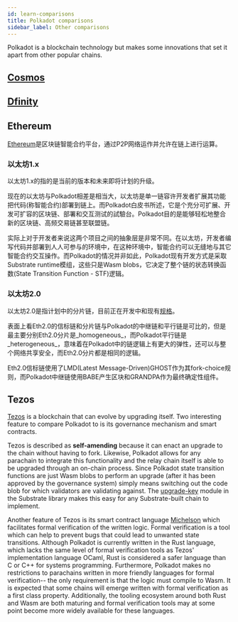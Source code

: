 ```yaml
---
id: learn-comparisons
title: Polkadot comparisons
sidebar_label: Other comparisons
---
```


Polkadot is a blockchain technology but makes some innovations that set it apart from other popular chains.

## [Cosmos](learn-comparisons-cosmos)

## [Dfinity](learn-comparisons-dfinity)

## Ethereum

[Ethereum](https://ethereum.org)是区块链智能合约平台，通过P2P网络运作并允许在链上进行运算。

### 以太坊1.x

以太坊1.x的指的是当前的版本和未来即将计划的升级。

现在的以太坊与Polkadot相差是相当大，以太坊是单一链容许开发者扩展其功能把代码(称智能合约)部署到链上。而Polkadot白皮书所述，它是个充分可扩展、开发可扩容的区块链、部署和交互测试的試驗台。Polkadot目的是能够轻松地整合新的区块链、高频交易链甚至联盟链。

实际上对于开发者来说这两个项目之间的抽象层是非常不同。在以太坊，开发者编写代码并部署到人人可参与的环境中，在这种环境中，智能合约可以无缝地与其它智能合约交互操作。而Polkadot的情况并非如此，Polkadot现有开发方式是采取Substrate runtime模组，这些只是Wasm blobs，它决定了整个链的状态转换函数(State Transition Function - STF)逻辑。

### 以太坊2.0

以太坊2.0是指计划中的分片链，目前正在开发中和现有[规格](https://github.com/ethereum/eth2.0-specs/tree/0.4.0)。

表面上看Eth2.0的信标链和分片链与Polkadot的中继链和平行链是可比的，但是最主要分别Eth2.0分片是_homogeneous_，而Polkadot平行链是_heterogeneous_，意味着在Polkadot中的链逻辑上有更大的弹性，还可以与整个网络共享安全，而Eth2.0分片都是相同的逻辑。

Eth2.0信标链使用了LMD(Latest Message-Driven)GHOST作为其fork-choice规则，而Polkadot中继链使用BABE产生区块和GRANDPA作为最终确定性组件。

## Tezos

[Tezos](https://tezos.com) is a blockchain that can evolve by upgrading itself. Two interesting feature to compare Polkadot to is its governance mechanism and smart contracts.

Tezos is described as __self-amending__ because it can enact an upgrade to the chain without having to fork. Likewise, Polkadot allows for any parachain to integrate this functionality and the relay chain itself is able to be upgraded through an on-chain process. Since Polkadot state transition functions are just Wasm blobs to perform an upgrade (after it has been approved by the governance system) simply means switching out the code blob for which validators are validating against. The [upgrade-key](https://github.com/paritytech/substrate/blob/master/srml/upgrade-key/src/lib.rs) module in the Substrate library makes this easy for any Substrate-built chain to implement.

Another feature of Tezos is its smart contract language [Michelson](https://www.michelson-lang.com/) which facilitates formal verification of the written logic. Formal verification is a tool which can help to prevent bugs that could lead to unwanted state transitions. Although Polkadot is currently written in the Rust language, which lacks the same level of formal verification tools as Tezos' implementation language OCaml, Rust is considered a safer language than C or C++ for systems programming. Furthermore, Polkadot makes no restrictions to parachains written in more friendly languages for formal verification-- the only requirement is that the logic must compile to Wasm. It is expected that some chains will emerge written with formal verification as a first class property. Additionally, the tooling ecosystem around both Rust and Wasm are both maturing and formal verification tools may at some point become more widely available for these languages.
